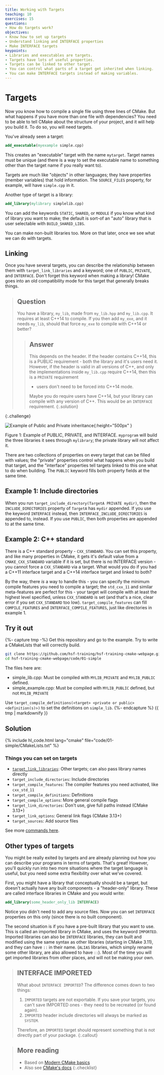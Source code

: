 ```yaml
---
title: Working with Targets
teaching: 10
exercises: 15
questions:
- How do targets work?
objectives:
- Know how to set up targets
- Understand linking and INTERFACE properties
- Make INTERFACE targets
keypoints:
- Libraries and executables are targets.
- Targets have lots of useful properties.
- Targets can be linked to other target.
- You can control what parts of a target get inherited when linking.
- You can make INTERFACE targets instead of making variables.
---
```



# Targets

Now you know how to compile a single file using three lines of CMake. But what happens if you have
more than one file with dependencies? You need to be able to tell CMake about the structure of your
project, and it will help you build it. To do so, you will need targets.

You've already seen a target:

```cmake
add_executable(myexample simple.cpp)
```

This creates an "executable" target with the name `mytarget`. Target names must be unique (and there
is a way to set the executable name to something other than the target name if you really want to).

Targets are much like "objects" in other languages; they have properties (member variables) that
hold information. The `SOURCE_FILES` property, for example, will have `simple.cpp` in it.

Another type of target is a library:

```cmake
add_library(mylibrary simplelib.cpp)
```

You can add the keywords `STATIC`, `SHARED`, or `MODULE` if you know what kind of library you want
to make; the default is sort-of an "auto" library that is user selectable with `BUILD_SHARED_LIBS`.

You can make non-built libraries too. More on that later, once we see what we can do with targets.

## Linking

Once you have several targets, you can describe the relationship between them with
`target_link_libraries` and a keyword; one of `PUBLIC`, `PRIVATE`, and `INTERFACE`. Don't forget
this keyword when making a library! CMake goes into an old compatibility mode for this target that
generally breaks things.

> ## Question
>
> You have a library, `my_lib`, made from `my_lib.hpp` and `my_lib.cpp`. It requires at least C++14
> to compile. If you then add `my_exe`, and it needs `my_lib`, should that force `my_exe` to compile
> with C++14 or better?
>
> > ## Answer
> >
> > This depends on the header. If the header contains C++14, this is a PUBLIC requirement - both
> > the library and it's users need it. However, if the header is valid in all versions of C++, and
> > only the implementations inside `my_lib.cpp` require C++14, then this is a `PRIVATE` requirement
> > - users don't need to be forced into C++14 mode.
> >
> > Maybe you do require users have C++14, but your library can compile with any version of C++.
> > This would be an `INTERFACE` requirement.
> {:.solution}
>
{:.challenge}



![Example of Public and Private inheritance](../fig/04-mermaid-libs.svg){:height="500px" }

<!--
Spaces added to -- > to allow comment to continue
graph TD
P(Public Library) -- > |PUBLIC| M((Main Library))
R(Private Library) -- > |PRIVATE| M
I(Interface Library) -- > |INTERFACE| T
P -- > |PUBLIC| T
M -- > T{Target: mylibrary}
T -- > E[Target: myprogram]
-->

Figure 1: Example of PUBLIC, PRIVATE, and INTERFACE. `myprogram` will build the three libraries it
sees through `mylibrary`; the private library will not affect it.

There are two collections of properties on every target that can be filled with values; the
"private" properties control what happens when you build that target, and the "interface" properties
tell targets linked to this one what to do when building. The `PUBLIC` keyword fills both property
fields at the same time.

## Example 1: Include directories

When you run `target_include_directory(TargetA PRIVATE mydir)`, then the `INCLUDE_DIRECTORIES`
property of `TargetA` has `mydir` appended. If you use the keyword `INTERFACE` instead, then
`INTERFACE_INCLUDE_DIRECTORIES` is appended to, instead. If you use `PUBLIC`, then both properties
are appended to at the same time.

## Example 2: C++ standard

There is a C++ standard property - `CXX_STANDARD`. You can set this property, and like many
properties in CMake, it gets it's default value from a `CMAKE_CXX_STANDARD` variable if it is set,
but there is no INTERFACE version - you cannot force a `CXX_STANDARD` via a target. What would you
do if you had a C++11 interface target and a C++14 interface target and linked to both?

By the way, there _is_ a way to handle this - you can specify the minimum compile features you need
to compile a target; the `std_cxx_11` and similar meta-features are perfect for this - your target
will compile with at least the highest level specified, unless `CXX_STANDARD` is set (and that's a
nice, clear error if you set `CXX_STANDARD` too low). `target_compile_features` can fill
`COMPILE_FEATURES` and `INTERFACE_COMPILE_FEATURES`, just like directories in example 1.


<div class="challenge"><h2>Try it out</h2>
{%- capture tmp -%}
Get this repository and go to the example. Try to write a CMakeLists that will correctly build.

~~~bash
git clone https://github.com/hsf-training/hsf-training-cmake-webpage.git
cd hsf-training-cmake-webpage/code/01-simple
~~~

The files here are:
* simple_lib.cpp: Must be compiled with `MYLIB_PRIVATE` and `MYLIB_PUBLIC` defined.
* simple_example.cpp: Must be compiled with `MYLIB_PUBLIC` defined, but not `MYLIB_PRIVATE`

Use `target_compile_definitions(<target> <private or public> <definition(s)>)` to set the
definitions on `simple_lib`.
{%- endcapture %}
{{ tmp | markdownify }}
<div class="solution"><h2>Solution</h2>
{% include hl_code.html lang="cmake" file="code/01-simple/CMakeLists.txt" %}
</div>
</div>


### Things you can set on targets
* [`target_link_libraries`](https://cmake.org/cmake/help/latest/command/target_link_libraries.html):
  Other targets; can also pass library names directly
* `target_include_directories`: Include directories
* `target_compile_features`: The compiler features you need activated, like `cxx_std_11`
* `target_compile_definitions`: Definitions
* `target_compile_options`: More general compile flags
* `target_link_directories`: Don't use, give full paths instead (CMake 3.13+)
* `target_link_options`: General link flags (CMake 3.13+)
* `target_sources`: Add source files

See more [commands here](https://cmake.org/cmake/help/latest/manual/cmake-commands.7.html).

## Other types of targets

You might be really exited by targets and are already planning out how you can describe your
programs in terms of targets. That's great! However, you'll quickly run into two more situations
where the target language is useful, but you need some extra flexibility over what we've covered.

First, you might have a library that conceptually should be a target, but doesn't actually have any
built components - a "header-only" library. These are called interface libraries in CMake and you
would write:

```cmake
add_library(some_header_only_lib INTERFACE)
```

Notice you didn't need to add any source files. Now you can set `INTERFACE` properties on this only
(since there is no built component).

The second situation is if you have a pre-built library that you want to use. This is called an
imported library in CMake, and uses the keyword `IMPORTED`.  Imported libraries can also be
`INTERFACE` libraries, they can built and modified using the same syntax as other libraries
(starting in CMake 3.11), and they can have `::` in their name. (`ALIAS` libraries, which simply
rename some other library, are also allowed to have `::`). Most of the time you will get imported
libraries from other places, and will not be making your own.

> ## INTERFACE IMPORETED
>
> What about `INTERFACE IMPORTED`? The difference comes down to two things:
>
> 1. `IMPORTED` targets are not exportable. If you save your targets, you can't save IMPORTED ones -
>    they need to be recreated (or found again).
> 2. `IMPORTED` header include directories will always be marked as `SYSTEM`.
>
> Therefore, an `IMPORTED` target should represent something that is not directly part of your
> package.
{:.callout}



> ## More reading
>
> * Based on [Modern CMake basics][]
> * Also see [CMake's docs](https://cmake.org/cmake/help/latest/index.html)
{:.checklist}


[Modern CMake Basics]: https://cliutils.gitlab.io/modern-cmake/chapters/basics.html
